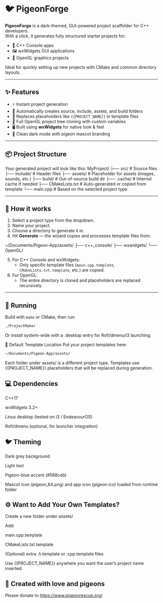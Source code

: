 # 🐦 PigeonForge

**PigeonForge** is a dark-themed, GUI-powered project scaffolder for C++ developers.  
With a click, it generates fully structured starter projects for:

- 🧱 C++ Console apps  
- 🖼️ wxWidgets GUI applications  
- 🔺 OpenGL graphics projects  

Ideal for quickly setting up new projects with CMake and common directory layouts.

---

## ✨ Features

- ⚡ Instant project generation
- 📁 Automatically creates source, include, assets, and build folders
- 📜 Replaces placeholders like `{{PROJECT_NAME}}` in template files
- 📂 Full OpenGL project tree cloning with custom variables
- 🖥️ Built using **wxWidgets** for native look & feel
- 🎨 Clean dark mode with pigeon mascot branding

---

## 📦 Project Structure

Your generated project will look like this: 
MyProject/ ├── src/ # Source files ├── include/ # Header files ├── assets/ # Placeholder for assets (images, sounds, etc.) ├── build/ # Out-of-source build dir ├── .cache/ # Internal cache if needed ├── CMakeLists.txt # Auto-generated or copied from template └── main.cpp # Based on the selected project type

---

## 🧠 How it works

1. Select a project type from the dropdown.
2. Name your project.
3. Choose a directory to generate it in.
4. Hit **Generate** — the wizard copies and processes template files from:

~/Documents/Pigeon-App/assets/ ├── c++_console/ ├── wxwidgets/ └── OpenGL/

5. For C++ Console and wxWidgets:
   - Only specific template files (`main.cpp.template`, `CMakeLists.txt.template`, etc.) are copied.
6. For OpenGL:
   - The entire directory is cloned and placeholders are replaced recursively.

---

## 🧪 Running

Build with `make` or CMake, then run:

```bash
./ProjectMaker
```
Or install system-wide with a .desktop entry for Rofi/dmenu/i3 launching.

📍 Default Template Location
Put your project templates here:

```bash
~/Documents/Pigeon-App/assets/
```
Each folder under assets/ is a different project type. Templates use {{PROJECT_NAME}} placeholders that will be replaced during generation.

## 💻 Dependencies
C++17

wxWidgets 3.2+

Linux desktop (tested on i3 / EndeavourOS)

Rofi/dmenu (optional, for launcher integration)

## 🐦 Theming
Dark grey background

Light text

Pigeon-blue accent (#588ceb)

Mascot icon (pigeon_64.png) and app icon (pigeon.ico) loaded from runtime folder

## ⚙️ Want to Add Your Own Templates?
Create a new folder under assets/

Add:

main.cpp.template

CMakeLists.txt.template

(Optional) extra .h.template or .cpp.template files

Use {{PROJECT_NAME}} anywhere you want the user’s project name inserted.

## 🤍 Created with love and pigeons 
Please donate to https://www.pigeonrescue.org/ 
